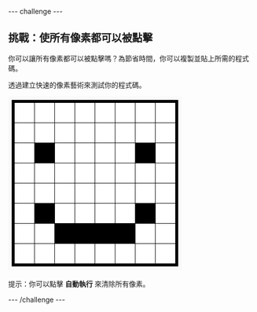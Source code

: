 --- challenge ---

## 挑戰：使所有像素都可以被點擊

你可以讓所有像素都可以被點擊嗎？為節省時間，你可以複製並貼上所需的程式碼。

透過建立快速的像素藝術來測試你的程式碼。

![螢幕截圖](images/pixel-art-black-example.png)

提示：你可以點擊 **自動執行** 來清除所有像素。

--- /challenge ---